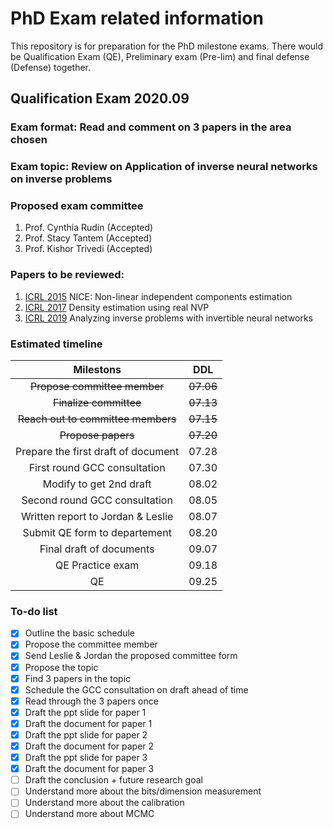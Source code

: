 # PhD Exam related information
This repository is for preparation for the PhD milestone exams. There would be Qualification Exam (QE), 
Preliminary exam (Pre-lim) and final defense (Defense) together.

## Qualification Exam 2020.09
### Exam format: Read and comment on 3 papers in the area chosen
### Exam topic: Review on Application of inverse neural networks on inverse problems

### Proposed exam committee 
1. Prof. Cynthia Rudin (Accepted)
2. Prof. Stacy Tantem (Accepted)
3. Prof. Kishor Trivedi (Accepted)

### Papers to be reviewed:
1. [ICRL 2015](./QE/papers/Non-linear%20Independent%20component%20estimation.pdf) NICE: Non-linear independent components estimation 
2. [ICRL 2017](./QE/papers/Density%20Estimation%20Real%20NVP.pdf) Density estimation using real NVP 
3. [ICRL 2019](./QE/papers/Analyzing%20Inverse%20Problems%20with%20Invertible%20Neural%20Networks.pdf) Analyzing inverse problems with invertible neural networks

### Estimated timeline
| Milestons | DDL |
|:---------:|:-----:|
| ~~Propose committee member~~ |~~07.06~~|
| ~~Finalize committee~~ |      ~~07.13~~|
| ~~Reach out to committee members~~| ~~07.15~~ |
| ~~Propose papers~~ | ~~07.20~~ |
| Prepare the first draft of document| 07.28 |
| First round GCC consultation | 07.30 |
| Modify to get 2nd draft | 08.02 |
| Second round GCC consultation | 08.05 |
| Written report to Jordan & Leslie | 08.07 |
| Submit QE form to departement | 08.20 |
| Final draft of documents | 09.07 |
| QE Practice exam | 09.18 |
| QE | 09.25|

### To-do list
- [x] Outline the basic schedule
- [x] Propose the committee member
- [x] Send Leslie & Jordan the proposed committee form
- [x] Propose the topic
- [x] Find 3 papers in the topic
- [x] Schedule the GCC consultation on draft ahead of time 
- [x] Read through the 3 papers once
- [x] Draft the ppt slide for paper 1
- [x] Draft the document for paper 1
- [x] Draft the ppt slide for paper 2
- [x] Draft the document for paper 2
- [x] Draft the ppt slide for paper 3
- [x] Draft the document for paper 3
- [ ] Draft the conclusion + future research goal
- [ ] Understand more about the bits/dimension measurement
- [ ] Understand more about the calibration 
- [ ] Understand more about MCMC
